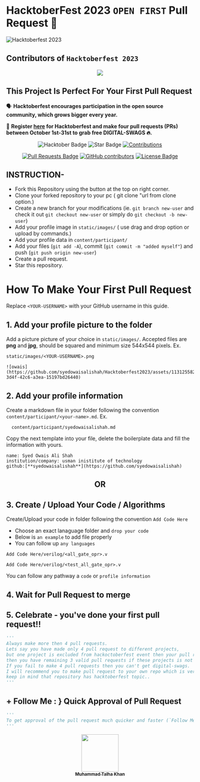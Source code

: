 # HacktoberFest 2023 `OPEN FIRST` Pull Request 🎉
![Hacktoberfest 2023](https://github.com/ossamamehmood/Hacktoberfest2023/raw/main/.github/logo.png)

## Contributors of `Hacktoberfest 2023`

<div align="center">

<a href="https://github.com/muhtalhakhan/Hacktoberfest2023/graphs/contributors">
  <img src="https://contrib.rocks/image?repo=muhtalhakhan/Hacktoberfest2023" />
</a>
  
  </div>

## This Project Is Perfect For Your First Pull Request

🗣 **Hacktoberfest encourages participation in the open source community, which grows bigger every year.**

📢 **Register [here](https://hacktoberfest.digitalocean.com) for Hacktoberfest and make four pull requests (PRs) between October 1st-31st to grab free DIGITAL-SWAGS 🔥.**

<div align="center">

<img src="https://img.shields.io/badge/hacktoberfest-2023-blueviolet" alt="Hacktober Badge"/>
 <img src="https://img.shields.io/static/v1?label=%F0%9F%8C%9F&message=If%20Useful&style=style=flat&color=BC4E99" alt="Star Badge"/>
 <a href="https://github.com/muhtalhakhan" ><img src="https://img.shields.io/badge/Contributions-welcome-violet.svg?style=flat&logo=git" alt="Contributions" /></a>

<a href="https://github.com/muhtalhakhan/hacktoberfest2023/pulls"><img src="https://img.shields.io/github/issues-pr/muhtalhakhan/hacktoberfest2023" alt="Pull Requests Badge"/></a>
<a href="https://github.com/muhtalhakhan/hacktoberfest2023/graphs/contributors"><img alt="GitHub contributors" src="https://img.shields.io/github/contributors/muhtalhakhan/hacktoberfest2023?color=2b9348"></a>
<a href="https://github.com/muhtalhakhan/hacktoberfest2023/blob/master/LICENSE"><img src="https://img.shields.io/github/license/muhtalhakhan/hacktoberfest2023?color=2b9348" alt="License Badge"/></a>

</div>

## INSTRUCTION-

- Fork this Repository using the button at the top on right corner.
- Clone your forked repository to your pc ( git clone "url from clone option.)
- Create a new branch for your modifications (ie. `git branch new-user` and check it out `git checkout new-user` or simply do `git checkout -b new-user`)
- Add your profile image in `static/images/` ( use drag and drop option or upload by commands.)
- Add your profile data in `content/participant/`
- Add your files (`git add -A`), commit (`git commit -m "added myself"`) and push (`git push origin new-user`)
- Create a pull request.
- Star this repository.

# How To Make Your First Pull Request

Replace `<YOUR-USERNAME>` with your GitHub username in this guide.

## 1. Add your profile picture to the folder

Add a picture picture of your choice in `static/images/`. Accepted files are **png** and **jpg**, should be squared and minimum size 544x544 pixels. Ex.

```
static/images/<YOUR-USERNAME>.png

![owais](https://github.com/syedowaisalishah/Hacktoberfest2023/assets/113125582/29d03bdc-3d4f-42c6-a3ea-15197bd26440)
```


## 2. Add your profile information

Create a markdown file in your folder following the convention `content/participant/<your-name>.md`. Ex.

```
  content/participant/syedowaisalishah.md
```



Copy the next template into your file, delete the boilerplate data and fill the information with yours.


```
name: Syed Owais Ali Shah
institution/company: usman inistitute of technology
github:[**syedowaisalishah**](https://github.com/syedowaisalishah)

```


<div align="center">
<h2> OR </h2>
</div>

## 3. Create / Upload Your Code / Algorithms

Create/Upload your code in folder following the convention `Add Code Here`
- Choose an exact lanaguage folder and `drop your code`
- Below is `an example` to add file properly
- You can follow up `any languages`
```
Add Code Here/verilog/<all_gate_opr>.v
```
```
Add Code Here/verilog/<test_all_gate_opr>.v
```
You can follow any pathway a `code` or `profile information`

## 4. Wait for Pull Request to merge

## 5. Celebrate - you've done your first pull request!!

```py
'''
Always make more then 4 pull requests.
Lets say you have made only 4 pull request to different projects,
but one project is excluded from hackoctoberfest event then your pull request will not be counted and 
then you have remaining 3 valid pull requests if these projects is not excluded.
If you fail to make 4 pull requests then you can't get digital-swags.
I will recommend you to make pull request to your own repo which is very very safest side for you..
keep in mind that repository has hacktoberfest topic..
'''
```

## + Follow Me : } Quick Approval of Pull Request

```py
'''
To get approval of the pull request much quicker and faster (`Follow Me`)🚀
'''
```

<div align="center">
  <a href="https://github.com/muhtalhakhan">
    <kbd>
      <img src="https://avatars3.githubusercontent.com/muhtalhakhan?size=100" width="100px;" alt=""/>
    </kbd>
    <br />
    <sub><b>Muhammad Talha Khan</b></sub>
  </a>
</div>

